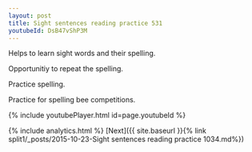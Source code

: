 ```yaml
---
layout: post
title: Sight sentences reading practice 531
youtubeId: DsB47vShP3M
---
```

 
 
Helps to learn sight words and their spelling.

Opportunitiy to repeat the spelling. 

Practice spelling. 
 
Practice for spelling bee competitions. 
 
{% include youtubePlayer.html id=page.youtubeId %}
 
 
{% include analytics.html %} 
[Next]({{ site.baseurl }}{% link  split1/_posts/2015-10-23-Sight sentences reading practice 1034.md%})
 
